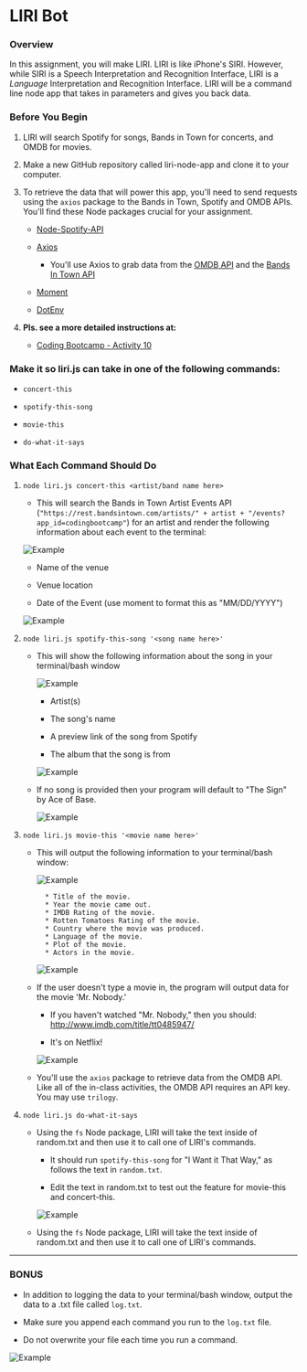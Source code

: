 # LIRI Bot

### Overview

In this assignment, you will make LIRI. LIRI is like iPhone's SIRI. However, while SIRI is a Speech Interpretation and Recognition Interface, LIRI is a _Language_ Interpretation and Recognition Interface. LIRI will be a command line node app that takes in parameters and gives you back data.

### Before You Begin

1. LIRI will search Spotify for songs, Bands in Town for concerts, and OMDB for movies.

2. Make a new GitHub repository called liri-node-app and clone it to your computer.

3. To retrieve the data that will power this app, you'll need to send requests using the `axios` package to the Bands in Town, Spotify and OMDB APIs. You'll find these Node packages crucial for your assignment.

   * [Node-Spotify-API](https://www.npmjs.com/package/node-spotify-api)

   * [Axios](https://www.npmjs.com/package/axios)

     * You'll use Axios to grab data from the [OMDB API](http://www.omdbapi.com) and the [Bands In Town API](http://www.artists.bandsintown.com/bandsintown-api)

   * [Moment](https://www.npmjs.com/package/moment)

   * [DotEnv](https://www.npmjs.com/package/dotenv)
   

4. **Pls. see a more detailed instructions at:**
   * [Coding Bootcamp - Activity 10](https://github.com/coding-boot-camp/HARCAM201902FSF5/blob/master/activities/10-nodejs/02-Homework/Instructions/homework_instructions.md)


### Make it so liri.js can take in one of the following commands:

   * `concert-this`

   * `spotify-this-song`

   * `movie-this`

   * `do-what-it-says`

### What Each Command Should Do

1. `node liri.js concert-this <artist/band name here>`

   * This will search the Bands in Town Artist Events API (`"https://rest.bandsintown.com/artists/" + artist + "/events?app_id=codingbootcamp"`) for an artist and render the following information about each event to the terminal:

    ![Example](/images/concert-func.png)

     * Name of the venue

     * Venue location

     * Date of the Event (use moment to format this as "MM/DD/YYYY")
    
     
     ![Example](/images/concert-output.png)
     
     

2. `node liri.js spotify-this-song '<song name here>'`

   * This will show the following information about the song in your terminal/bash window
    
     ![Example](/images/spotify-a.png)

     * Artist(s)

     * The song's name

     * A preview link of the song from Spotify

     * The album that the song is from

   
     ![Example](/images/spotify-b.png)

   * If no song is provided then your program will default to "The Sign" by Ace of Base.
     
     ![Example](/images/ace.png)


3. `node liri.js movie-this '<movie name here>'`

   * This will output the following information to your terminal/bash window:
   
      ![Example](/images/movie-a.png)

     ```
       * Title of the movie.
       * Year the movie came out.
       * IMDB Rating of the movie.
       * Rotten Tomatoes Rating of the movie.
       * Country where the movie was produced.
       * Language of the movie.
       * Plot of the movie.
       * Actors in the movie.
     ```

       
       ![Example](/images/movie-b.png)


   * If the user doesn't type a movie in, the program will output data for the movie 'Mr. Nobody.'

     * If you haven't watched "Mr. Nobody," then you should: <http://www.imdb.com/title/tt0485947/>

     * It's on Netflix!
     
     ![Example](/images/nobody.png)
     

   * You'll use the `axios` package to retrieve data from the OMDB API. Like all of the in-class activities, the OMDB API requires an API key. You may use `trilogy`.

4. `node liri.js do-what-it-says`

   * Using the `fs` Node package, LIRI will take the text inside of random.txt and then use it to call one of LIRI's commands.

     * It should run `spotify-this-song` for "I Want it That Way," as follows the text in `random.txt`.

     * Edit the text in random.txt to test out the feature for movie-this and concert-this.

     ![Example](/images/dowhat-it.png)

   * Using the `fs` Node package, LIRI will take the text inside of random.txt and then use it to call one of LIRI's commands.
   
---

 ### BONUS

* In addition to logging the data to your terminal/bash window, output the data to a .txt file called `log.txt`.

* Make sure you append each command you run to the `log.txt` file. 

* Do not overwrite your file each time you run a command.

![Example](/images/log.png)
